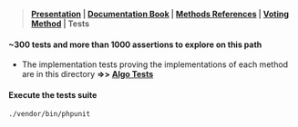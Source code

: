 > **[Presentation](../README.md) | [Documentation Book](https://www.condorcet.io) | [Methods References](../Documentation/README.md) | [Voting Method](../VOTING_METHODS.md) | Tests**

#### ~300 tests and more than 1000 assertions to explore on this path

* The implementation tests proving the implementations of each method are in this directory **=>> [Algo Tests](lib/Algo/)**

#### Execute the tests suite
```
./vendor/bin/phpunit
```